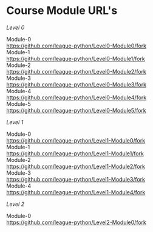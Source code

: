 # Course Module URL's


_Level 0_

Module-0\
https://github.com/league-python/Level0-Module0/fork \
Module-1\
https://github.com/league-python/Level0-Module1/fork \
Module-2\
https://github.com/league-python/Level0-Module2/fork \
Module-3\
https://github.com/league-python/Level0-Module3/fork \
Module-4\
https://github.com/league-python/Level0-Module4/fork \
Module-5\
https://github.com/league-python/Level0-Module5/fork

_Level 1_

Module-0\
https://github.com/league-python/Level1-Module0/fork \
Module-1\
https://github.com/league-python/Level1-Module1/fork \
Module-2\
https://github.com/league-python/Level1-Module2/fork \
Module-3\
https://github.com/league-python/Level1-Module3/fork \
Module-4\
https://github.com/league-python/Level1-Module4/fork

_Level 2_

Module-0\
https://github.com/league-python/Level2-Module0/fork

